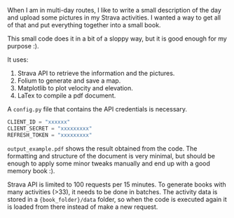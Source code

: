 When I am in multi-day routes, I like to write a small 
description of the day and upload some pictures in my 
Strava activities. I wanted a way to get all of that and put
everything together into a small book. 

This small code does it in a bit of a sloppy way, but it is 
good enough for my purpose :). 

It uses:

1. Strava API to retrieve the information and the pictures.
2. Folium to generate and save a map.
3. Matplotlib to plot velocity and elevation. 
4. LaTex to compile a pdf document. 

A `config.py` file that contains the API credentials is necessary. 

```python
CLIENT_ID = "xxxxxx"
CLIENT_SECRET = "xxxxxxxxx"
REFRESH_TOKEN = "xxxxxxxxx"
``` 

`output_example.pdf` shows the result obtained from the code. 
The formatting and structure of the document is very minimal, but
should be enough to apply some minor tweaks manually and end up
with a good memory book :). 

Strava API is limited to 100 requests per 15 minutes. To generate books
with many activities (>33), it needs to be done in batches. The activity data is stored in a 
`{book_folder}/data` folder, so when the code is executed again 
it is loaded from there instead of make a new request. 


